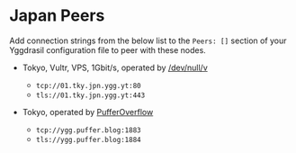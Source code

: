 # Japan Peers

Add connection strings from the below list to the `Peers: []` section of your
Yggdrasil configuration file to peer with these nodes.

* Tokyo, Vultr, VPS, 1Gbit/s, operated by [/dev/null/v](https://dev.nul.lv)
  * `tcp://01.tky.jpn.ygg.yt:80`
  * `tls://01.tky.jpn.ygg.yt:443`

* Tokyo, operated by [PufferOverflow](https://puffer.blog/)
  * `tcp://ygg.puffer.blog:1883`
  * `tls://ygg.puffer.blog:1884`
